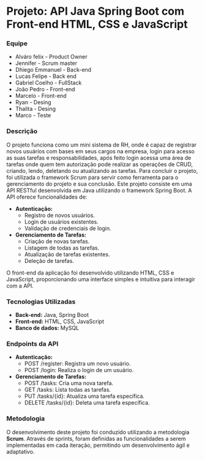# Projeto: API Java Spring Boot com Front-end HTML, CSS e JavaScript
### **Equipe**

* Alváro felix - Product Owner
* Jennifer - Scrum master
* Dhiego Emmanuel - Back-end
* Lucas Felipe - Back end
* Gabriel Coelho - FullStack
* João Pedro - Front-end
* Marcelo - Front-end
* Ryan - Desing
* Thalita - Desing
* Marco - Teste


### **Descrição**
O projeto funciona como um mini sistema de RH, onde é capaz de registrar novos usuários com bases em seus cargos na empresa, login para acesso as suas tarefas e responsabilidades, após feito login acessa uma área de tarefas onde quem tem autorização pode realizar as operações de CRUD, criando, lendo, deletando ou atualizando as tarefas. Para concluir o projeto, foi utilizada o framework Scrum para servir como ferramenta para o gerenciamento do projeto e sua conclusão.
Este projeto consiste em uma API RESTful desenvolvida em Java utilizando o framework Spring Boot. A API oferece funcionalidades de:

* **Autenticação:**
    * Registro de novos usuários.
    * Login de usuários existentes.
    * Validação de credenciais de login.
* **Gerenciamento de Tarefas:**
    * Criação de novas tarefas.
    * Listagem de todas as tarefas.
    * Atualização de tarefas existentes.
    * Deleção de tarefas.

O front-end da aplicação foi desenvolvido utilizando HTML, CSS e JavaScript, proporcionando uma interface simples e intuitiva para interagir com a API.

### **Tecnologias Utilizadas**

* **Back-end:** Java, Spring Boot
* **Front-end:** HTML, CSS, JavaScript
* **Banco de dados:** MySQL

### **Endpoints da API**

* **Autenticação:**
    * POST /register: Registra um novo usuário.
    * POST /login: Realiza o login de um usuário.
* **Gerenciamento de Tarefas:**
    * POST /tasks: Cria uma nova tarefa.
    * GET /tasks: Lista todas as tarefas.
    * PUT /tasks/{id}: Atualiza uma tarefa específica.
    * DELETE /tasks/{id}: Deleta uma tarefa específica.

### **Metodologia**

O desenvolvimento deste projeto foi conduzido utilizando a metodologia **Scrum**. Através de sprints, foram definidas as funcionalidades a serem implementadas em cada iteração, permitindo um desenvolvimento ágil e adaptativo.
